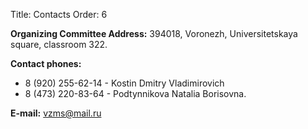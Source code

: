 Title: Contacts
Order: 6

**Organizing Committee Address:** 394018, Voronezh, Universitetskaya square, classroom 322.

**Contact phones:**

* 8 (920) 255-62-14 - Kostin Dmitry Vladimirovich
* 8 (473) 220-83-64 - Podtynnikova Natalia Borisovna.

**E-mail:** [vzms@mail.ru](mailto:vzms@mail.ru)
